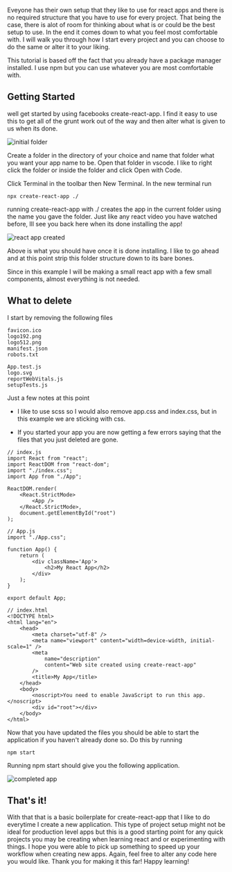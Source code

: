Eveyone has their own setup that they like to use for react apps and there is no required structure that you have to use for every project. That being the case, there is alot of room for thinking about what is or could be the best setup to use. In the end it comes down to what you feel most comfortable with. I will walk you through how I start every project and you can choose to do the same or alter it to your liking.

<noteInform>

This tutorial is based off the fact that you already have a package manager installed. I use <inlineCode>npm</inlineCode> but you can use whatever you are most comfortable with.
</noteInform>

## Getting Started

well get started by using facebooks <inlineCode>create-react-app</inlineCode>. I find it easy to use this to get all of the grunt work out of the way and then alter what is given to us when its done.

![initial folder](https://i.imgur.com/BRdTAiZ.png)

Create a folder in the directory of your choice and name that folder what you want your app name to be. Open that folder in vscode. I like to right click the folder or inside the folder and click <inlineCode>Open with Code</inlineCode>.

Click <inlineCode>Terminal</inlineCode> in the toolbar then <inlineCode>New Terminal</inlineCode>. In the new terminal run

```
npx create-react-app ./
```

running <inlineCode>create-react-app</inlineCode> with <inlineCode>./</inlineCode> creates the app in the current folder using the name you gave the folder. Just like any react video you have watched before, Ill see you back here when its done installing the app!

![react app created](https://i.imgur.com/DdokY8m.png)

Above is what you should have once it is done installing. I like to go ahead and at this point strip this folder structure down to its bare bones.

Since in this example I will be making a small react app with a few small components, almost everything is not needed.

## What to delete

I start by removing the following files

```
favicon.ico
logo192.png
logo512.png
manifest.json
robots.txt

App.test.js
logo.svg
reportWebVitals.js
setupTests.js
```

<noteInform>
<span>Just a few notes at this point</span>

- I like to use scss so I would also remove app.css and index.css, but in this example we are sticking with css.

- If you started your app you are now getting a few errors saying that the files that you just deleted are gone.
  </noteInform>

```
// index.js
import React from "react";
import ReactDOM from "react-dom";
import "./index.css";
import App from "./App";

ReactDOM.render(
	<React.StrictMode>
		<App />
	</React.StrictMode>,
	document.getElementById("root")
);

```

```
// App.js
import "./App.css";

function App() {
	return (
		<div className='App'>
			<h2>My React App</h2>
		</div>
	);
}

export default App;

```

```
// index.html
<!DOCTYPE html>
<html lang="en">
	<head>
		<meta charset="utf-8" />
		<meta name="viewport" content="width=device-width, initial-scale=1" />
		<meta
			name="description"
			content="Web site created using create-react-app"
		/>
		<title>My App</title>
	</head>
	<body>
		<noscript>You need to enable JavaScript to run this app.</noscript>
		<div id="root"></div>
	</body>
</html>

```

Now that you have updated the files you should be able to start the application if you haven't already done so. Do this by running

```
npm start
```

Running <inlineCode>npm start</inlineCode> should give you the following application.

![completed app](https://i.imgur.com/wgslrI9.png)

## That's it!

With that that is a basic boilerplate for create-react-app that I like to do everytime I create a new application. This type of project setup might not be ideal for production level apps but this is a good starting point for any quick projects you may be creating when learning react and or experimenting with things. I hope you were able to pick up something to speed up your workflow when creating new apps. Again, feel free to alter any code here you would like. Thank you for making it this far! Happy learning!
